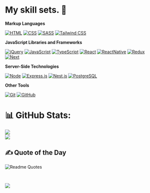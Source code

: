 

# My skill sets. 🧰

**Markup Languages**

[![HTML](https://img.shields.io/badge/HTML5-E34F26?style=for-the-badge&logo=html5&logoColor=white)](https://dev.w3.org/html5/spec-LC/)
[![CSS](https://img.shields.io/badge/CSS3-1572B6?style=for-the-badge&logo=css3&logoColor=white)](https://www.w3.org/Style/CSS/)
[![SASS](https://img.shields.io/badge/SASS-cc6699.svg?style=for-the-badge&logo=SASS&logoColor=white)](https://sass-lang.com/)
[![Tailwind CSS](https://img.shields.io/badge/tailwindcss-06B6D4.svg?style=for-the-badge&logo=tailwind-css&logoColor=white)](https://tailwindcss.com/)

**JavaScript Libraries and Frameworks**

[![jQuery](https://img.shields.io/badge/jquery-0769AD.svg?style=for-the-badge&logo=jquery&logoColor=white)](https://jquery.com/)
[![JavaScript](https://img.shields.io/badge/javascript-F7DF1E.svg?style=for-the-badge&logo=javascript&logoColor=white)](https://www.javascript.com/)
[![TypeScript](https://img.shields.io/badge/typescript-3178C6.svg?style=for-the-badge&logo=typescript&logoColor=white)](https://www.typescriptlang.org/)
[![React](https://img.shields.io/badge/react-4169E1.svg?style=for-the-badge&logo=react&logoColor=white)](https://reactjs.org/)
[![ReactNative](https://img.shields.io/badge/react-native-339933.svg?style=for-the-badge&logo=react&logoColor=white)](https://reactnative.dev/)
[![Redux](https://img.shields.io/badge/redux-764ABC.svg?style=for-the-badge&logo=redux&logoColor=white)](https://redux.js.org/)
[![Next](https://img.shields.io/badge/Next.js-000000.svg?style=for-the-badge&logo=next.js&logoColor=white)](https://nextjs.org/)

**Server-Side Technologies**

[![Node](https://img.shields.io/badge/node.js-339933?style=for-the-badge&logo=node.js&logoColor=white)](https://nodejs.org/)
[![Express.js](https://img.shields.io/badge/express.js-000000.svg?style=for-the-badge&logo=express&logoColor=%white)](https://expressjs.com/)
[![Nest.js](https://img.shields.io/badge/nestjs-E0234E.svg?style=for-the-badge&logo=nestjs&logoColor=white)](https://nestjs.com/)
[![PostgreSQL](https://img.shields.io/badge/postgres-4169E1.svg?style=for-the-badge&logo=postgresql&logoColor=white)](https://www.postgresql.org/)

**Other Tools**

[![Git](https://img.shields.io/badge/git-F05032.svg?style=for-the-badge&logo=git&logoColor=white)](https://git-scm.com/)
[![GitHub](https://img.shields.io/badge/github-181717.svg?style=for-the-badge&logo=github&logoColor=white)](https://github.com/)


# 📊 GitHub Stats:
![](https://github-readme-streak-stats.herokuapp.com/?user=fahad-shahzeb&theme=dark&hide_border=true)
<br/>
![](https://github-readme-stats.vercel.app/api/top-langs/?username=fahad-shahzeb&theme=dark&hide_border=true&include_all_commits=true&count_private=true&layout=compact)

## ✍️ Quote of the Day
![Readme Quotes](https://quotes-github-readme.vercel.app/api?type=horizontal&theme=tokyonight&border=true)

<br/>

![](https://visitcount.itsvg.in/api?id=Fahad-Shahzeb&color=0&icon=0&pretty=false)
